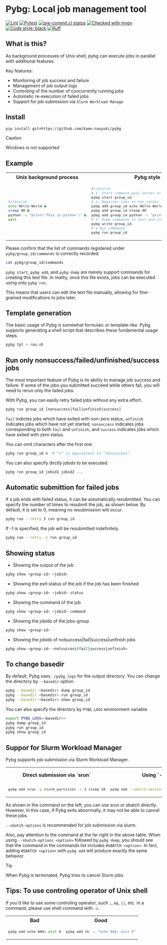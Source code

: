 # Pybg: Local job management tool
[![Lint](https://github.com/kamo-naoyuki/pybg/actions/workflows/lint.yml/badge.svg)](https://github.com/kamo-naoyuki/pybg/actions/workflows/lint.yml)
[![Pytest](https://github.com/kamo-naoyuki/pybg/actions/workflows/pytest.yml/badge.svg)](https://github.com/kamo-naoyuki/pybg/actions/workflows/pytest.yml)
[![pre-commit.ci status](https://results.pre-commit.ci/badge/github/kamo-naoyuki/pybg/main.svg)](https://results.pre-commit.ci/latest/github/kamo-naoyuki/pybg/main)
[![Checked with mypy](https://www.mypy-lang.org/static/mypy_badge.svg)](https://mypy-lang.org/)
[![Code style: black](https://img.shields.io/badge/code%20style-black-000000.svg)](https://github.com/psf/black)
[![Ruff](https://img.shields.io/endpoint?url=https://raw.githubusercontent.com/astral-sh/ruff/main/assets/badge/v2.json)](https://github.com/astral-sh/ruff)


## What is this?
As background processes of Unix shell, pybg can execute jobs in parallel with additional features.

Key features:
- Monitoring of job success and failure
- Management of job output logs
- Controling of the number of concurrently running jobs
- Automatic re-execution of failed jobs
- Support for job submission via `Slurm Workload Manage`

## Install

```sh
pip install git+https://github.com/kamo-naoyuki/pybg
```

> [!CAUTION]
> Windows is not supported

## Example

<table>
<tr>
<th>Unix background process</th>
<th>Pybg style</th>
</tr>
<tr>
<td>
<sub>

```sh
#!/bin/sh
echo Hello World &
sleep 40 &
python -c "print('This is python')" &
wait
```

</sub>
<td>
<sub>

```sh
#!/bin/sh
# 1. Start command pool server or clear all commands
pybg start group_id
# 2. Register jobs to the server
pybg add group_id echo Hello World
pybg add group_id sleep 40
pybg add group_id python -c "print('This is python')"
# 3. Dump commands in text and stop the server
pybg write group_id
# 4 Run commands
pybg run group_id
```

</sub>
</td>
</tr>
</table>


Please confirm that the list of commands registered under `pybg/group_id/commands` is correctly recorded.


```sh
cat pybg/group_id/commands
```

`pybg start`, `pybg add`, and `pybg dump` are merely support commands for creating this text file.
In reality, once this file exists, jobs can be executed using only `pybg run`.

This means that users can edit the text file manually, allowing for fine-grained modifications to jobs later.

## Template generation

The basic usage of Pybg is somewhat formulaic or template-like. Pybg supports generating a shell script that describes these fundamental usage steps.

```sh
pybg tpl > run.sh
```


## Run only nonsuccess/failed/unfinished/success jobs

The most important feature of Pybg is its ability to manage job success and failure.
If some of the jobs you submitted succeed while others fail, you will need to rerun only the failed jobs.

With Pybg, you can easily retry failed jobs without any extra effort.


```sh
pybg run group_id [nonsuccess|fail|unfinish|success]
```

`fail` indictes jobs which have exited with non-zero status, `unfinish` indicates jobs which have not yet started, `nonsuccess` indicates jobs corresponding to both `fail` and `unfinish`, and `success` indicates jobs which have exited  with zero status.

You can omit characters after the first one.


```sh
pybg run group_id n  # "n" is equivalent to "nonsuccess"
```

You can also specify dirctly jobids to be executed.

```sh
pybg run group_id jobid1 jobid2 ...
```


## Automatic submittion for failed jobs

If a job ends with failed status, it can be automatically resubmitted. You can specify the number of times to resubmit the job, as shown below. By default, it is set to 0, meaning no resubmission will occur.

```sh
pybg run --retry 3 run group_id
```

If -1 is specified, the job will be resubmitted indefinitely.

```sh
pybg run --retry -1 run group_id
```


## Showing status

- Showing the output of the job


```sh
pybg show <group-id> <jobid>
```

- Showing the exit-status of the job if the job has been finished


```sh
pybg show <group-id> <jobid> status
```

- Showing the command of the job

```sh
pybg show <group-id> <jobid> command
```

- Showing the jobids of the jobs-group

```sh
pybg show <group-id>
```

- Showing the jobids of notsuccess|fail|success|unfinish jobs

```sh
pybg show <group-id> <notsuccess|fail|success|unfinish>
```

## To change basedir

By default, Pybg uses `./pybg_logs` for the output directory. You can change the directory by `--basedir` option.

```sh
pybg --basedir <basedir> dump group_id
pybg --basedir <basedir> run group_id
pybg --basedir <basedir> show group_id
```

You can also specify the directory by `PYBG_LOGS` environment variable.


```sh
export PYBG_LOGS=<basedir>>
pybg dump group_id
pybg run group_id
pybg show group_id
```

## Suppor for Slurm Workload Manager

Pybg supports job submission via Slurm Workload Manager.

<table>
<tr>
<th>Direct submission via `srun`</th>
<th>Using `--sbatch-options`</th>
<th>Adding `#SBATCH`, which is equivalent to `--sbatch-options`</th>
</tr>
<tr>
<td>
<sub>

```sh
pybg add srun -p slurm_partition -c 3 sleep 10
```

</sub>
<td>
<sub>

```sh
pybg add --sbatch-options "-p slurm_partition -c 3" sleep 10
```

</sub>
</td>
<td>
<sub>

```sh
pybg add sleep 10 "#SBATCH -p slurm_partition -c 3"
```

</sub>
</td>
</tr>
</table>


As shown in the command on the left, you can use srun or sbatch directly. However, in this case, if Pybg exits abnormally, it may not be able to cancel these jobs.

`--sbatch-options` is recommended for job submission via slurm.


Also, pay attention to the command at the far right in the above table.
When using `--sbatch-options <option>` followed by `pybg dump`, you should see that the command in the commands list includes `#SBATCH <option>`.
In fact, adding `#SBATCH <option>` with `pybg add` will produce exactly the same behavior.

> [!TIP]
> When Pybg is terminated, Pybg tries to cancel Slurm jobs

## Tips: To use controling operator of Unix shell
If you'd like to use some controling operator, such `;`, `&&`, `||`, etc. in a command, please use shell command with `-c`.

<table>
<tr>
<th>Bad</th>
<th>Good</th>
</tr>
<tr>
<td>
<sub>

```sh
pybg add echo AAA; exit 0
```

</sub>
<td>
<sub>

```sh
pybg add sh -c "echo AAA; exit 0"
```
</sub>
</td>
</tr>
</table>

